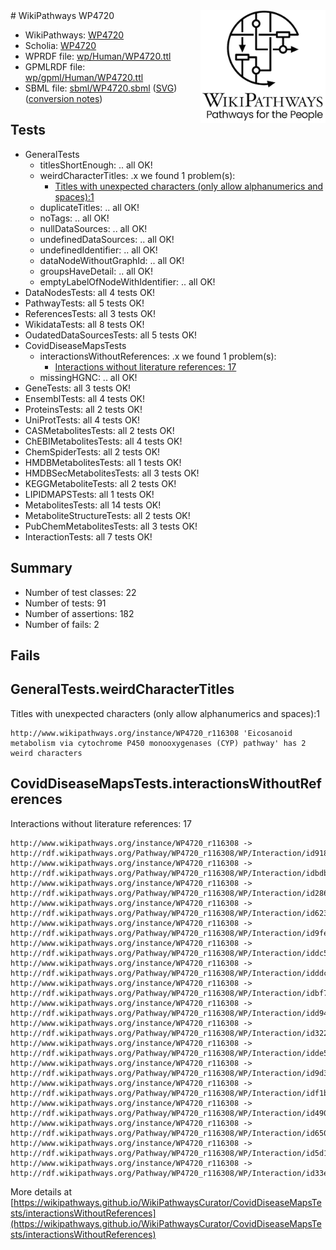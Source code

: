 <img style="float: right; width: 200px" src="../logo.png" />
# WikiPathways WP4720

* WikiPathways: [WP4720](https://identifiers.org/wikipathways:WP4720)
* Scholia: [WP4720](https://scholia.toolforge.org/wikipathways/WP4720)
* WPRDF file: [wp/Human/WP4720.ttl](../wp/Human/WP4720.ttl)
* GPMLRDF file: [wp/gpml/Human/WP4720.ttl](../wp/gpml/Human/WP4720.ttl)
* SBML file: [sbml/WP4720.sbml](../sbml/WP4720.sbml) ([SVG](../sbml/WP4720.svg)) ([conversion notes](../sbml/WP4720.txt))

## Tests
* GeneralTests
    * titlesShortEnough: .. all OK!
    * weirdCharacterTitles: .x we found 1 problem(s):
        * [Titles with unexpected characters (only allow alphanumerics and spaces):1](#fda87b3f)
    * duplicateTitles: .. all OK!
    * noTags: .. all OK!
    * nullDataSources: .. all OK!
    * undefinedDataSources: .. all OK!
    * undefinedIdentifier: .. all OK!
    * dataNodeWithoutGraphId: .. all OK!
    * groupsHaveDetail: .. all OK!
    * emptyLabelOfNodeWithIdentifier: .. all OK!
* DataNodesTests: all 4 tests OK!
* PathwayTests: all 5 tests OK!
* ReferencesTests: all 3 tests OK!
* WikidataTests: all 8 tests OK!
* OudatedDataSourcesTests: all 5 tests OK!
* CovidDiseaseMapsTests
    * interactionsWithoutReferences: .x we found 1 problem(s):
        * [Interactions without literature references: 17](#9701cce8)
    * missingHGNC: .. all OK!
* GeneTests: all 3 tests OK!
* EnsemblTests: all 4 tests OK!
* ProteinsTests: all 2 tests OK!
* UniProtTests: all 4 tests OK!
* CASMetabolitesTests: all 2 tests OK!
* ChEBIMetabolitesTests: all 4 tests OK!
* ChemSpiderTests: all 2 tests OK!
* HMDBMetabolitesTests: all 1 tests OK!
* HMDBSecMetabolitesTests: all 3 tests OK!
* KEGGMetaboliteTests: all 2 tests OK!
* LIPIDMAPSTests: all 1 tests OK!
* MetabolitesTests: all 14 tests OK!
* MetaboliteStructureTests: all 2 tests OK!
* PubChemMetabolitesTests: all 3 tests OK!
* InteractionTests: all 7 tests OK!


## Summary

* Number of test classes: 22
* Number of tests: 91
* Number of assertions: 182
* Number of fails: 2

## Fails

<a name="fda87b3f" />

## GeneralTests.weirdCharacterTitles

Titles with unexpected characters (only allow alphanumerics and spaces):1
```
http://www.wikipathways.org/instance/WP4720_r116308 'Eicosanoid metabolism via cytochrome P450 monooxygenases (CYP) pathway' has 2 weird characters
```

<a name="9701cce8" />

## CovidDiseaseMapsTests.interactionsWithoutReferences

Interactions without literature references: 17
```
http://www.wikipathways.org/instance/WP4720_r116308 -> http://rdf.wikipathways.org/Pathway/WP4720_r116308/WP/Interaction/id918cf136
http://www.wikipathways.org/instance/WP4720_r116308 -> http://rdf.wikipathways.org/Pathway/WP4720_r116308/WP/Interaction/idbdbcda3d
http://www.wikipathways.org/instance/WP4720_r116308 -> http://rdf.wikipathways.org/Pathway/WP4720_r116308/WP/Interaction/id2865297d
http://www.wikipathways.org/instance/WP4720_r116308 -> http://rdf.wikipathways.org/Pathway/WP4720_r116308/WP/Interaction/id623e5e56
http://www.wikipathways.org/instance/WP4720_r116308 -> http://rdf.wikipathways.org/Pathway/WP4720_r116308/WP/Interaction/id9fe5070c
http://www.wikipathways.org/instance/WP4720_r116308 -> http://rdf.wikipathways.org/Pathway/WP4720_r116308/WP/Interaction/iddc59d892
http://www.wikipathways.org/instance/WP4720_r116308 -> http://rdf.wikipathways.org/Pathway/WP4720_r116308/WP/Interaction/idddc31b27
http://www.wikipathways.org/instance/WP4720_r116308 -> http://rdf.wikipathways.org/Pathway/WP4720_r116308/WP/Interaction/idbf713d70
http://www.wikipathways.org/instance/WP4720_r116308 -> http://rdf.wikipathways.org/Pathway/WP4720_r116308/WP/Interaction/idd9434a36
http://www.wikipathways.org/instance/WP4720_r116308 -> http://rdf.wikipathways.org/Pathway/WP4720_r116308/WP/Interaction/id322f45ac
http://www.wikipathways.org/instance/WP4720_r116308 -> http://rdf.wikipathways.org/Pathway/WP4720_r116308/WP/Interaction/idde5d8fc1
http://www.wikipathways.org/instance/WP4720_r116308 -> http://rdf.wikipathways.org/Pathway/WP4720_r116308/WP/Interaction/id9d36f93e
http://www.wikipathways.org/instance/WP4720_r116308 -> http://rdf.wikipathways.org/Pathway/WP4720_r116308/WP/Interaction/idf1b93507
http://www.wikipathways.org/instance/WP4720_r116308 -> http://rdf.wikipathways.org/Pathway/WP4720_r116308/WP/Interaction/id4909f39f
http://www.wikipathways.org/instance/WP4720_r116308 -> http://rdf.wikipathways.org/Pathway/WP4720_r116308/WP/Interaction/id650f47f7
http://www.wikipathways.org/instance/WP4720_r116308 -> http://rdf.wikipathways.org/Pathway/WP4720_r116308/WP/Interaction/id5d139890
http://www.wikipathways.org/instance/WP4720_r116308 -> http://rdf.wikipathways.org/Pathway/WP4720_r116308/WP/Interaction/id33e32da7
```

More details at [https://wikipathways.github.io/WikiPathwaysCurator/CovidDiseaseMapsTests/interactionsWithoutReferences](https://wikipathways.github.io/WikiPathwaysCurator/CovidDiseaseMapsTests/interactionsWithoutReferences)

